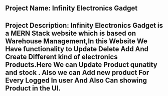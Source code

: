 ## Project Name: Infinity Electronics Gadget

## Project Description: Infinity Electronics Gadget is a MERN Stack website which is based on Warehouse Management,In this Website We Have functionality to Update Delete Add And Create Different kind of electronics Products.Here We can Update Product qunatity and stock . Also we can Add new product For Every Logged In user And Also Can showing Product in the UI.
